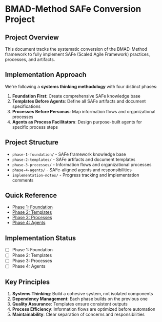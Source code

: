 # BMAD-Method SAFe Conversion Project

## Project Overview

This document tracks the systematic conversion of the BMAD-Method framework to fully implement SAFe (Scaled Agile Framework) practices, processes, and artifacts.

## Implementation Approach

We're following a **systems thinking methodology** with four distinct phases:

1. **Foundation First**: Create comprehensive SAFe knowledge base
2. **Templates Before Agents**: Define all SAFe artifacts and document specifications
3. **Processes Before Personas**: Map information flows and organizational processes
4. **Agents as Process Facilitators**: Design purpose-built agents for specific process steps

## Project Structure

- `phase-1-foundation/` - SAFe framework knowledge base
- `phase-2-templates/` - SAFe artifacts and document templates
- `phase-3-processes/` - Information flows and organizational processes
- `phase-4-agents/` - SAFe-aligned agents and responsibilities
- `implementation-notes/` - Progress tracking and implementation comments

## Quick Reference

- [Phase 1: Foundation](phase-1-foundation/README.md)
- [Phase 2: Templates](phase-2-templates/README.md)
- [Phase 3: Processes](phase-3-processes/README.md)
- [Phase 4: Agents](phase-4-agents/README.md)

## Implementation Status

- [ ] Phase 1: Foundation
- [ ] Phase 2: Templates
- [ ] Phase 3: Processes
- [ ] Phase 4: Agents

## Key Principles

1. **Systems Thinking**: Build a cohesive system, not isolated components
2. **Dependency Management**: Each phase builds on the previous one
3. **Quality Assurance**: Templates ensure consistent outputs
4. **Process Efficiency**: Information flows are optimized before automation
5. **Maintainability**: Clear separation of concerns and responsibilities
